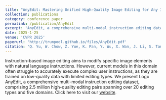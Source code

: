 ```yaml
---
title: "AnyEdit: Mastering Unified High-Quality Image Editing for Any Idea"
collection: publications
category: conference paper
permalink: /publication/AnyEdit
excerpt: 'AnyEdit, a comprehensive multi-modal instruction editing dataset, comprising 2.5 million high-quality editing pairs spanning over 20 editing types and five domains.'
date: 2025-1-25
venue: 'CVPR 2025'
paperurl: 'http://trumpool.github.io/files/AnyEdit.pdf'
citation: 'Q. Yu, W. Chow, Z. Yue, K. Pan, Y. Wu, X. Wan, J. Li, S. Tang, H. Zhang, and Y. Zhuang, “AnyEdit: Mastering Unified High-Quality Image Editing for Any Idea,” in Proc. IEEE/CVF Conf. Comput. Vis. Pattern Recognit. (CVPR), 2025.'
---
```


Instruction-based image editing aims to modify specific image elements with natural language instructions. However, current models in this domain often struggle to accurately execute complex user instructions, as they are trained on low-quality data with limited editing types. We present Logo AnyEdit, a comprehensive multi-modal instruction editing dataset, comprising 2.5 million high-quality editing pairs spanning over 20 editing types and five domains. Click here to visit our [website](https://dcd-anyedit.github.io/).
